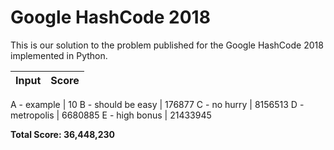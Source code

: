 # Google HashCode 2018

This is our solution to the problem published for the Google
HashCode 2018 implemented in Python.


Input | Score |
:---: | :---: |

A - example | 10
B - should be easy | 176877
C - no hurry | 8156513 
D - metropolis | 6680885
E - high bonus | 21433945

**Total Score: 36,448,230**
